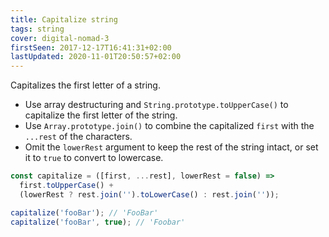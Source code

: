 ```yaml
---
title: Capitalize string
tags: string
cover: digital-nomad-3
firstSeen: 2017-12-17T16:41:31+02:00
lastUpdated: 2020-11-01T20:50:57+02:00
---
```


Capitalizes the first letter of a string.

- Use array destructuring and `String.prototype.toUpperCase()` to capitalize the first letter of the string.
- Use `Array.prototype.join()` to combine the capitalized `first` with the `...rest` of the characters.
- Omit the `lowerRest` argument to keep the rest of the string intact, or set it to `true` to convert to lowercase.

```js
const capitalize = ([first, ...rest], lowerRest = false) =>
  first.toUpperCase() +
  (lowerRest ? rest.join('').toLowerCase() : rest.join(''));
```

```js
capitalize('fooBar'); // 'FooBar'
capitalize('fooBar', true); // 'Foobar'
```
